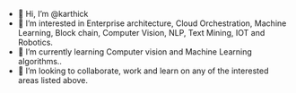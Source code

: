 - 👋 Hi, I’m @karthick
- 👀 I’m interested in Enterprise architecture, Cloud Orchestration, Machine Learning, Block chain, Computer Vision, NLP, Text Mining, IOT and Robotics.
- 🌱 I’m currently learning Computer vision and Machine Learning algorithms..
- 💞️ I’m looking to collaborate, work and learn on any of the interested areas listed above.
